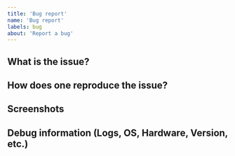 ```yaml
---
title: 'Bug report'
name: 'Bug report'
labels: bug
about: 'Report a bug'
---
```


## What is the issue?

## How does one reproduce the issue?

## Screenshots

## Debug information (Logs, OS, Hardware, Version, etc.)
